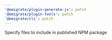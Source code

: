 ```yaml
---
'@emigrate/plugin-generate-js': patch
'@emigrate/plugin-tools': patch
'@emigrate/cli': patch
---
```


Specify files to include in published NPM package
